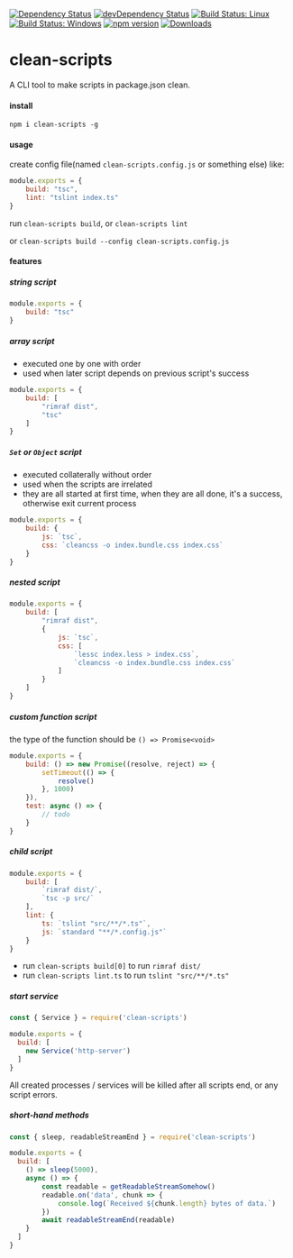 [![Dependency Status](https://david-dm.org/plantain-00/clean-scripts.svg)](https://david-dm.org/plantain-00/clean-scripts)
[![devDependency Status](https://david-dm.org/plantain-00/clean-scripts/dev-status.svg)](https://david-dm.org/plantain-00/clean-scripts#info=devDependencies)
[![Build Status: Linux](https://travis-ci.org/plantain-00/clean-scripts.svg?branch=master)](https://travis-ci.org/plantain-00/clean-scripts)
[![Build Status: Windows](https://ci.appveyor.com/api/projects/status/github/plantain-00/clean-scripts?branch=master&svg=true)](https://ci.appveyor.com/project/plantain-00/clean-scripts/branch/master)
[![npm version](https://badge.fury.io/js/clean-scripts.svg)](https://badge.fury.io/js/clean-scripts)
[![Downloads](https://img.shields.io/npm/dm/clean-scripts.svg)](https://www.npmjs.com/package/clean-scripts)

# clean-scripts
A CLI tool to make scripts in package.json clean.

#### install

`npm i clean-scripts -g`

#### usage

create config file(named `clean-scripts.config.js` or something else) like:

```js
module.exports = {
    build: "tsc",
    lint: "tslint index.ts"
}
```

run `clean-scripts build`, or `clean-scripts lint`

or `clean-scripts build --config clean-scripts.config.js`

#### features

##### string script

```js
module.exports = {
    build: "tsc"
}
```

##### array script

+ executed one by one with order
+ used when later script depends on previous script's success

```js
module.exports = {
    build: [
        "rimraf dist",
        "tsc"
    ]
}
```

##### `Set` or `Object` script

+ executed collaterally without order
+ used when the scripts are irrelated
+ they are all started at first time, when they are all done, it's a success, otherwise exit current process

```js
module.exports = {
    build: {
        js: `tsc`,
        css: `cleancss -o index.bundle.css index.css`
    }
}
```

##### nested script

```js
module.exports = {
    build: [
        "rimraf dist",
        {
            js: `tsc`,
            css: [
                `lessc index.less > index.css`,
                `cleancss -o index.bundle.css index.css`
            ]
        }
    ]
}
```

##### custom function script

the type of the function should be `() => Promise<void>`

```js
module.exports = {
    build: () => new Promise((resolve, reject) => {
        setTimeout(() => {
            resolve()
        }, 1000)
    }),
    test: async () => {
        // todo
    }
}
```

##### child script

```js
module.exports = {
    build: [
        `rimraf dist/`,
        `tsc -p src/`
    ],
    lint: {
        ts: `tslint "src/**/*.ts"`,
        js: `standard "**/*.config.js"`
    }
}
```

+ run `clean-scripts build[0]` to run `rimraf dist/`
+ run `clean-scripts lint.ts` to run `tslint "src/**/*.ts"`

##### start service

```js
const { Service } = require('clean-scripts')

module.exports = {
  build: [
    new Service('http-server')
  ]
}
```

All created processes / services will be killed after all scripts end, or any script errors.

##### short-hand methods

```js
const { sleep, readableStreamEnd } = require('clean-scripts')

module.exports = {
  build: [
    () => sleep(5000),
    async () => {
        const readable = getReadableStreamSomehow()
        readable.on('data', chunk => {
            console.log(`Received ${chunk.length} bytes of data.`)
        })
        await readableStreamEnd(readable)
    }
  ]
}
```
